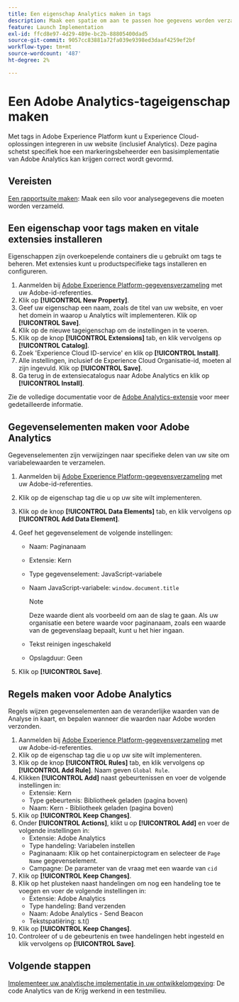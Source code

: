 ```yaml
---
title: Een eigenschap Analytics maken in tags
description: Maak een spatie om aan te passen hoe gegevens worden verzameld met tags.
feature: Launch Implementation
exl-id: ffcd8e97-4d29-489e-bc2b-88805400dad5
source-git-commit: 9057cc83881a72fa039e9398ed3daaf4259ef2bf
workflow-type: tm+mt
source-wordcount: '487'
ht-degree: 2%

---
```


# Een Adobe Analytics-tageigenschap maken

Met tags in Adobe Experience Platform kunt u Experience Cloud-oplossingen integreren in uw website (inclusief Analytics). Deze pagina schetst specifiek hoe een markeringsbeheerder een basisimplementatie van Adobe Analytics kan krijgen correct wordt gevormd.

## Vereisten

[Een rapportsuite maken](/help/admin/admin/c-manage-report-suites/c-new-report-suite/t-create-a-report-suite.md): Maak een silo voor analysegegevens die moeten worden verzameld.

## Een eigenschap voor tags maken en vitale extensies installeren

Eigenschappen zijn overkoepelende containers die u gebruikt om tags te beheren. Met extensies kunt u productspecifieke tags installeren en configureren.

1. Aanmelden bij [Adobe Experience Platform-gegevensverzameling](https://experience.adobe.com/data-collection) met uw Adobe-id-referenties.
1. Klik op **[!UICONTROL New Property]**.
1. Geef uw eigenschap een naam, zoals de titel van uw website, en voer het domein in waarop u Analytics wilt implementeren. Klik op **[!UICONTROL Save]**.
1. Klik op de nieuwe tageigenschap om de instellingen in te voeren.
1. Klik op de knop **[!UICONTROL Extensions]** tab, en klik vervolgens op **[!UICONTROL Catalog]**.
1. Zoek &#39;Experience Cloud ID-service&#39; en klik op **[!UICONTROL Install]**.
1. Alle instellingen, inclusief de Experience Cloud Organisatie-id, moeten al zijn ingevuld. Klik op **[!UICONTROL Save]**.
1. Ga terug in de extensiecatalogus naar Adobe Analytics en klik op **[!UICONTROL Install]**.

Zie de volledige documentatie voor de [Adobe Analytics-extensie](https://experienceleague.adobe.com/docs/experience-platform/tags/extensions/adobe/analytics/overview.html) voor meer gedetailleerde informatie.

## Gegevenselementen maken voor Adobe Analytics

Gegevenselementen zijn verwijzingen naar specifieke delen van uw site om variabelewaarden te verzamelen.

1. Aanmelden bij [Adobe Experience Platform-gegevensverzameling](https://experience.adobe.com/data-collection) met uw Adobe-id-referenties.
1. Klik op de eigenschap tag die u op uw site wilt implementeren.
1. Klik op de knop **[!UICONTROL Data Elements]** tab, en klik vervolgens op **[!UICONTROL Add Data Element]**.
1. Geef het gegevenselement de volgende instellingen:

   * Naam: Paginanaam
   * Extensie: Kern
   * Type gegevenselement: JavaScript-variabele
   * Naam JavaScript-variabele: `window.document.title`

      >[!NOTE]
      >
      >Deze waarde dient als voorbeeld om aan de slag te gaan. Als uw organisatie een betere waarde voor paginanaam, zoals een waarde van de gegevenslaag bepaalt, kunt u het hier ingaan.
   * Tekst reinigen ingeschakeld
   * Opslagduur: Geen
1. Klik op **[!UICONTROL Save]**.

## Regels maken voor Adobe Analytics

Regels wijzen gegevenselementen aan de veranderlijke waarden van de Analyse in kaart, en bepalen wanneer die waarden naar Adobe worden verzonden.

1. Aanmelden bij [Adobe Experience Platform-gegevensverzameling](https://experience.adobe.com/data-collection) met uw Adobe-id-referenties.
1. Klik op de eigenschap tag die u op uw site wilt implementeren.
1. Klik op de knop **[!UICONTROL Rules]** tab, en klik vervolgens op **[!UICONTROL Add Rule]**. Naam geven `Global Rule`.
1. Klikken **[!UICONTROL Add]** naast gebeurtenissen en voer de volgende instellingen in:
   * Extensie: Kern
   * Type gebeurtenis: Bibliotheek geladen (pagina boven)
   * Naam: Kern - Bibliotheek geladen (pagina boven)
1. Klik op **[!UICONTROL Keep Changes]**.
1. Onder **[!UICONTROL Actions]**, klikt u op **[!UICONTROL Add]** en voer de volgende instellingen in:
   * Extensie: Adobe Analytics
   * Type handeling: Variabelen instellen
   * Paginanaam: Klik op het containerpictogram en selecteer de `Page Name` gegevenselement.
   * Campagne: De parameter van de vraag met een waarde van `cid`
1. Klik op **[!UICONTROL Keep Changes]**.
1. Klik op het plusteken naast handelingen om nog een handeling toe te voegen en voer de volgende instellingen in:
   * Extensie: Adobe Analytics
   * Type handeling: Band verzenden
   * Naam: Adobe Analytics - Send Beacon
   * Tekstspatiëring: s.t()
1. Klik op **[!UICONTROL Keep Changes]**.
1. Controleer of u de gebeurtenis en twee handelingen hebt ingesteld en klik vervolgens op **[!UICONTROL Save]**.

## Volgende stappen

[Implementeer uw analytische implementatie in uw ontwikkelomgeving](deploy-dev.md): De code Analytics van de Krijg werkend in een testmilieu.
